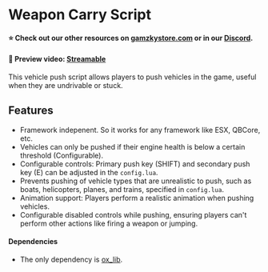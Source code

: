 # Weapon Carry Script

#### ⭐ Check out our other resources on [gamzkystore.com](https://gamzkystore.com/) or in our [Discord](https://discord.com/invite/sjFP3HrWc3).

#### 📼 Preview video: [Streamable](https://streamable.com/cg6535)

This vehicle push script allows players to push vehicles in the game, useful when they are undrivable or stuck.

## Features

-   Framework indepenent. So it works for any framework like ESX, QBCore, etc.
-   Vehicles can only be pushed if their engine health is below a certain threshold (Configurable).
-   Configurable controls: Primary push key (SHIFT) and secondary push key (E) can be adjusted in the `config.lua`.
-   Prevents pushing of vehicle types that are unrealistic to push, such as boats, helicopters, planes, and trains, specified in `config.lua`.
-   Animation support: Players perform a realistic animation when pushing vehicles.
-   Configurable disabled controls while pushing, ensuring players can't perform other actions like firing a weapon or jumping.

#### Dependencies
- The only dependency is [ox_lib](https://github.com/overextended/ox_lib).
